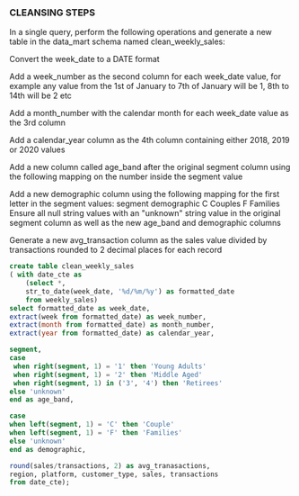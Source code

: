 ### CLEANSING STEPS

In a single query, perform the following operations and generate a new table in the data_mart schema named clean_weekly_sales:

Convert the week_date to a DATE format

Add a week_number as the second column for each week_date value, for example any value from the 1st of January to 7th of January will be 1, 8th to 14th will be 2 etc

Add a month_number with the calendar month for each week_date value as the 3rd column

Add a calendar_year column as the 4th column containing either 2018, 2019 or 2020 values

Add a new column called age_band after the original segment column using the following mapping on the number inside the segment value

Add a new demographic column using the following mapping for the first letter in the segment values:
segment	demographic
C	Couples
F	Families
Ensure all null string values with an "unknown" string value in the original segment column as well as the new age_band and demographic columns

Generate a new avg_transaction column as the sales value divided by transactions rounded to 2 decimal places for each record


~~~~sql
create table clean_weekly_sales
( with date_cte as 
	(select *,
	str_to_date(week_date, '%d/%m/%y') as formatted_date
    from weekly_sales) 
select formatted_date as week_date,
extract(week from formatted_date) as week_number,
extract(month from formatted_date) as month_number,
extract(year from formatted_date) as calendar_year,

segment,
case
 when right(segment, 1) = '1' then 'Young Adults'
 when right(segment, 1) = '2' then 'Middle Aged'
 when right(segment, 1) in ('3', '4') then 'Retirees'
else 'unknown'
end as age_band,

case
when left(segment, 1) = 'C' then 'Couple'
when left(segment, 1) = 'F' then 'Families'
else 'unknown'
end as demographic,

round(sales/transactions, 2) as avg_tranasactions,
region, platform, customer_type, sales, transactions
from date_cte);

~~~~
